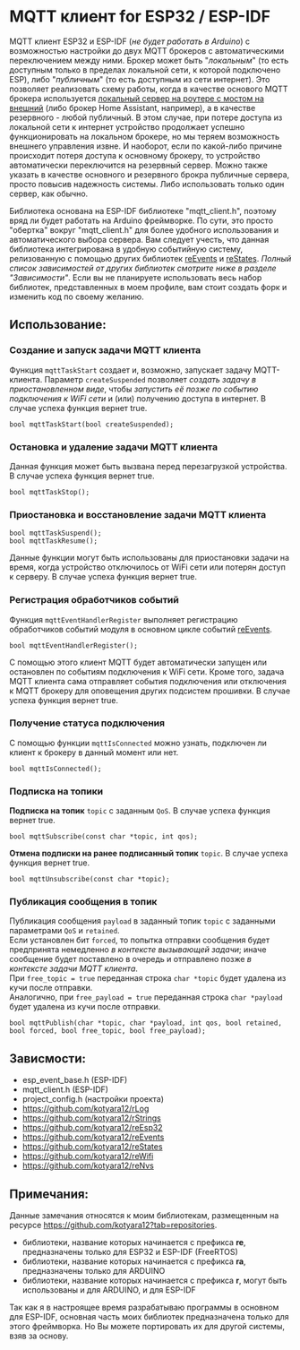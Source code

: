 # MQTT клиент for ESP32 / ESP-IDF

MQTT клиент ESP32 и ESP-IDF (_не будет работать в Arduino_) с возможностью настройки до двух MQTT брокеров с автоматическими переключением между ними. Брокер может быть "_локальным_" (то есть доступным только в пределах локальной сети, к которой подключено ESP), либо "_публичным_" (то есть доступным из сети интернет). Это позволяет реализовать схему работы, когда в качестве основого MQTT брокера используется [локальный сервер на роутере с мостом на внешний](https://kotyara12.ru/pubs/iot/keenetic-mqtt/) (либo брокер Home Assistant, например), а в качестве резервного - любой публичный. В этом случае, при потере доступа из локальной сети к интернет устройство продолжает успешно функционировать на локальном брокере, но мы теряем возможность внешнего управления извне. И наоборот, если по какой-либо причине происходит потеря доступа к основному брокеру, то устройство автоматически переключится на резервный сервер. Можно также указать в качестве основного и резервного брокра публичные сервера, просто повысив надежность системы. Либо использовать только один сервер, как обычно.

Библиотека основана на ESP-IDF библиотеке "mqtt_client.h", поэтому вряд ли будет работать на Arduino фреймворке. По сути, это просто "обертка" вокруг "mqtt_client.h" для более удобного использования и автоматического выбора сервера. Вам следует учесть, что данная библиотека интегрирована в удобную событийную систему, релизованную с помощью других библиотек [reEvents](https://github.com/kotyara12/reEvents) и [reStates](https://github.com/kotyara12/reStates). _Полный список зависимостей от других библиотек смотрите ниже в разделе "Зависимости"_. Если вы не планируете использовать весь набор библиотек, представленных в моем профиле, вам стоит создать форк и изменить код по своему желанию.

## Использование:

### Создание и запуск задачи MQTT клиента
Функция ```mqttTaskStart``` создает и, возможно, запускает задачу MQTT-клиента. Параметр ```createSuspended``` позволяет _создать задачу в приостановленном виде_, чтобы _запустить её позже по событию подключения к WiFi сети_ и (или) получению доступа в интернет. В случае успеха функция вернет true.
```
bool mqttTaskStart(bool createSuspended);
```
### Остановка и удаление задачи MQTT клиента
Данная функция может быть вызвана перед перезагрузкой устройства. В случае успеха функция вернет true.
```
bool mqttTaskStop();
```

### Приостановка и восстановление задачи MQTT клиента
```
bool mqttTaskSuspend();
bool mqttTaskResume();
```
Данные функции могут быть использованы для приостановки задачи на время, когда устройство отключилось от WiFi сети или потерян доступ к серверу. В случае успеха функция вернет true.

### Регистрация обработчиков событий 
Функция ```mqttEventHandlerRegister``` выполняет регистрацию обработчиков событий модуля в основном цикле событий [reEvents](https://github.com/kotyara12/reEvents). 
```
bool mqttEventHandlerRegister();
```
С помощью этого клиент MQTT будет автоматически запущен или остановлен по событиям подключения к WiFi сети. Кроме того, задача MQTT клиента сама отправляет события подключения или отключения к MQTT брокеру для оповещения других подсистем прошивки. В случае успеха функция вернет true.

### Получение статуса подключения
С помощью функции ```mqttIsConnected``` можно узнать, подключен ли клиент к брокеру в данный момент или нет.
```
bool mqttIsConnected();
```

### Подписка на топики
**Подписка на топик** ```topic``` с заданным ```QoS```. В случае успеха функция вернет true.
```
bool mqttSubscribe(const char *topic, int qos);
```

**Отмена подписки на ранее подписанный топик** ```topic```. В случае успеха функция вернет true.
```
bool mqttUnsubscribe(const char *topic);
```

### Публикация сообщения в топик
Публикация сообщения ```payload``` в заданный топик ```topic``` с заданными параметрами ```QoS``` и ```retained```.<br/>
Если установлен бит ```forced```, то попытка отправки сообщения будет предпринята немедленно _в контексте вызывающей задачи_; иначе сообщение будет поставлено в очередь и отправлено позже _в контексте задачи MQTT клиента_.<br/>
При ```free_topic = true``` переданная строка ```char *topic``` будет удалена из кучи после отправки.<br/>
Аналогично, при ```free_payload = true``` переданная строка ```char *payload``` будет удалена из кучи после отправки.<br/>
```
bool mqttPublish(char *topic, char *payload, int qos, bool retained, bool forced, bool free_topic, bool free_payload);
```

## Зависмости:
  - esp_event_base.h (ESP-IDF)
  - mqtt_client.h (ESP-IDF)
  - project_config.h (настройки проекта)
  - https://github.com/kotyara12/rLog
  - https://github.com/kotyara12/rStrings
  - https://github.com/kotyara12/reEsp32
  - https://github.com/kotyara12/reEvents
  - https://github.com/kotyara12/reStates
  - https://github.com/kotyara12/reWifi
  - https://github.com/kotyara12/reNvs

## Примечания:
Данные замечания относятся к моим библиотекам, размещенным на ресурсе https://github.com/kotyara12?tab=repositories.

- библиотеки, название которых начинается с префикса **re**, предназначены только для ESP32 и ESP-IDF (FreeRTOS)
- библиотеки, название которых начинается с префикса **ra**, предназначены только для ARDUINO
- библиотеки, название которых начинается с префикса **r**, могут быть использованы и для ARDUINO, и для ESP-IDF

Так как я в настроящее время разрабатываю программы в основном для ESP-IDF, основная часть моих библиотек предназначена только для этого фреймворка. Но Вы можете портировать их для другой системы, взяв за основу.

